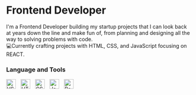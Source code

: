 <h1>Frontend Developer</h1>

I'm a Frontend Developer building my startup projects that I can look back at years down the line and make fun of, from planning and designing all the way to solving problems with code.
<br>
💻Currently crafting projects with HTML, CSS, and JavaScript focusing on REACT.

### Language and Tools
<img align="left" alt="VStudio Code" style="padding-right:10px;" width="26px" src="https://cdn.jsdelivr.net/gh/devicons/devicon/icons/vscode/vscode-original.svg" />
<img align="left" alt="HTML5" style="padding-right:10px;" width="26px" src="https://cdn.jsdelivr.net/gh/devicons/devicon/icons/html5/html5-original.svg"/>
<img align="left" alt="CSS3" style="padding-right:10px;" width="26px" src="https://cdn.jsdelivr.net/gh/devicons/devicon/icons/css3/css3-original.svg"/>
<img align="left" alt="JavaScript" style="padding-right:10px;" width="26px" src="https://cdn.jsdelivr.net/gh/devicons/devicon/icons/javascript/javascript-original.svg"/>
<img align="left" alt="React"  style="padding-right:10px;" width="26px" src="https://cdn.jsdelivr.net/gh/devicons/devicon/icons/react/react-original.svg"/>

